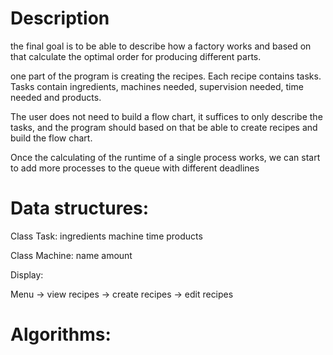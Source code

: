 # Description

the final goal is to be able to describe how a factory works
and based on that calculate the optimal order for producing
different parts.

one part of the program is creating the recipes. Each recipe
contains tasks. Tasks contain ingredients, machines needed,
supervision needed, time needed and products.

The user does not need to build a flow chart, it suffices to
only describe the tasks, and the program should based on that
be able to create recipes and build the flow chart.


Once the calculating of the runtime of a single process works,
we can start to add more processes to the queue with different 
deadlines


# Data structures:

Class Task:
    ingredients
    machine
    time
    products

Class Machine:
    name
    amount


Display:

Menu
    -> view recipes
    -> create recipes
    -> edit recipes


# Algorithms:








